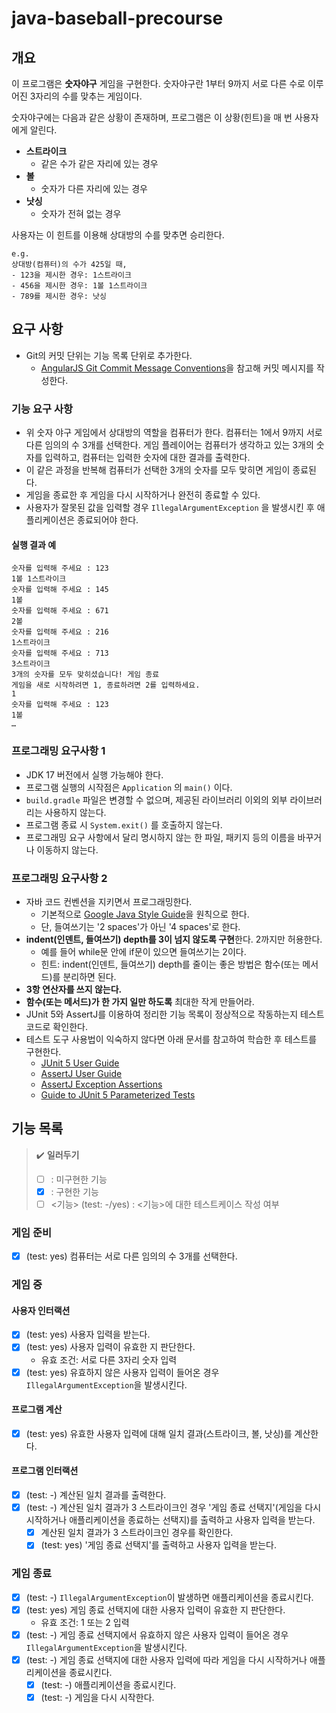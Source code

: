 # java-baseball-precourse

## 개요

이 프로그램은 **숫자야구** 게임을 구현한다. 숫자야구란 1부터 9까지 서로 다른 수로 이루어진 3자리의 수를 맞추는 게임이다.

숫자야구에는 다음과 같은 상황이 존재하며, 프로그램은 이 상황(힌트)을 매 번 사용자에게 알린다.

- **스트라이크**
  - 같은 수가 같은 자리에 있는 경우
- **볼**
  - 숫자가 다른 자리에 있는 경우
- **낫싱**
  - 숫자가 전혀 없는 경우

사용자는 이 힌트를 이용해 상대방의 수를 맞추면 승리한다.

```
e.g.
상대방(컴퓨터)의 수가 425일 때,
- 123을 제시한 경우: 1스트라이크
- 456을 제시한 경우: 1볼 1스트라이크
- 789를 제시한 경우: 낫싱
```

## 요구 사항

- Git의 커밋 단위는 기능 목록 단위로 추가한다.
  - [AngularJS Git Commit Message Conventions](https://gist.github.com/stephenparish/9941e89d80e2bc58a153)을 참고해 커밋 메시지를 작성한다.

### 기능 요구 사항

- 위 숫자 야구 게임에서 상대방의 역할을 컴퓨터가 한다. 컴퓨터는 1에서 9까지 서로 다른 임의의 수 3개를 선택한다. 게임 플레이어는 컴퓨터가 생각하고 있는
3개의 숫자를 입력하고, 컴퓨터는 입력한 숫자에 대한 결과를 출력한다.
- 이 같은 과정을 반복해 컴퓨터가 선택한 3개의 숫자를 모두 맞히면 게임이 종료된다.
- 게임을 종료한 후 게임을 다시 시작하거나 완전히 종료할 수 있다.
- 사용자가 잘못된 값을 입력할 경우 `IllegalArgumentException` 을 발생시킨 후 애플리케이션은 종료되어야 한다.

#### 실행 결과 예 

```
숫자를 입력해 주세요 : 123
1볼 1스트라이크
숫자를 입력해 주세요 : 145
1볼
숫자를 입력해 주세요 : 671
2볼
숫자를 입력해 주세요 : 216
1스트라이크
숫자를 입력해 주세요 : 713
3스트라이크
3개의 숫자를 모두 맞히셨습니다! 게임 종료
게임을 새로 시작하려면 1, 종료하려면 2를 입력하세요.
1
숫자를 입력해 주세요 : 123
1볼
…
```

### 프로그래밍 요구사항 1

- JDK 17 버전에서 실행 가능해야 한다.
- 프로그램 실행의 시작점은 `Application` 의 `main()` 이다.
- `build.gradle` 파일은 변경할 수 없으며, 제공된 라이브러리 이외의 외부 라이브러리는 사용하지 않는다.
- 프로그램 종료 시 `System.exit()` 를 호출하지 않는다.
- 프로그래밍 요구 사항에서 달리 명시하지 않는 한 파일, 패키지 등의 이름을 바꾸거나 이동하지 않는다.

### 프로그래밍 요구사항 2

- 자바 코드 컨벤션을 지키면서 프로그래밍한다.
  - 기본적으로 [Google Java Style Guide](https://google.github.io/styleguide/javaguide.html)을 원칙으로 한다.
  - 단, 들여쓰기는 '2 spaces'가 아닌 '4 spaces'로 한다.
- **indent(인덴트, 들여쓰기) depth를 3이 넘지 않도록 구현**한다. 2까지만 허용한다.
  - 예를 들어 while문 안에 if문이 있으면 들여쓰기는 2이다.
  - 힌트: indent(인덴트, 들여쓰기) depth를 줄이는 좋은 방법은 함수(또는 메서드)를 분리하면 된다.
- **3항 연산자를 쓰지 않는다.**
- **함수(또는 메서드)가 한 가지 일만 하도록** 최대한 작게 만들어라.
- JUnit 5와 AssertJ를 이용하여 정리한 기능 목록이 정상적으로 작동하는지 테스트 코드로 확인한다.
- 테스트 도구 사용법이 익숙하지 않다면 아래 문서를 참고하여 학습한 후 테스트를 구현한다.
  - [JUnit 5 User Guide](https://junit.org/junit5/docs/current/user-guide/)
  - [AssertJ User Guide](https://assertj.github.io/doc/)
  - [AssertJ Exception Assertions](https://www.baeldung.com/assertj-exception-assertion)
  - [Guide to JUnit 5 Parameterized Tests](https://www.baeldung.com/parameterized-tests-junit-5)

## 기능 목록

> ✔️ **일러두기**
> - [ ] : 미구현한 기능
> - [x] : 구현한 기능
> - [ ] <기능> (test: -/yes) : <기능>에 대한 테스트케이스 작성 여부

### 게임 준비

- [x] (test: yes) 컴퓨터는 서로 다른 임의의 수 3개를 선택한다.

### 게임 중

#### 사용자 인터랙션

- [x] (test: yes) 사용자 입력을 받는다.
- [x] (test: yes) 사용자 입력이 유효한 지 판단한다.
  - 유효 조건: 서로 다른 3자리 숫자 입력
- [x] (test: yes) 유효하지 않은 사용자 입력이 들어온 경우 `IllegalArgumentException`을 발생시킨다.

#### 프로그램 계산

- [x] (test: yes) 유효한 사용자 입력에 대해 일치 결과(스트라이크, 볼, 낫싱)를 계산한다.

#### 프로그램 인터랙션 

- [x] (test: -) 계산된 일치 결과를 출력한다.
- [x] (test: -) 계산된 일치 결과가 3 스트라이크인 경우 '게임 종료 선택지'(게임을 다시 시작하거나 애플리케이션을 종료하는 선택지)를 출력하고 사용자 입력을 받는다.
  - [x] 계산된 일치 결과가 3 스트라이크인 경우를 확인한다. 
  - [x] (test: yes) '게임 종료 선택지'를 출력하고 사용자 입력을 받는다.
### 게임 종료

- [x] (test: -) `IllegalArgumentException`이 발생하면 애플리케이션을 종료시킨다.
- [x] (test: yes) 게임 종료 선택지에 대한 사용자 입력이 유효한 지 판단한다.
  - 유효 조건: 1 또는 2 입력
- [x] (test: -) 게임 종료 선택지에서 유효하지 않은 사용자 입력이 들어온 경우 `IllegalArgumentException`을 발생시킨다.
- [x] (test: -) 게임 종료 선택지에 대한 사용자 입력에 따라 게임을 다시 시작하거나 애플리케이션을 종료시킨다.
  - [x] (test: -) 애플리케이션을 종료시킨다.
  - [x] (test: -) 게임을 다시 시작한다.